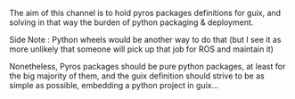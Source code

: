 The aim of this channel is to hold pyros packages definitions for guix, and solving in that way the burden of python packaging & deployment.

Side Note : Python wheels would be another way to do that (but I see it as more unlikely that someone will pick up that job for ROS and maintain it)

Nonetheless, Pyros packages should be pure python packages, at least for the big majority of them, and the guix definition should strive to be as simple as possible, embedding a python project in guix...


